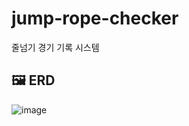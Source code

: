 # jump-rope-checker
줄넘기 경기 기록 시스템

## 🖼 ERD
![image](https://user-images.githubusercontent.com/84304802/226780388-54e75530-c76d-4768-ba85-6c013b1bd0a1.png)
